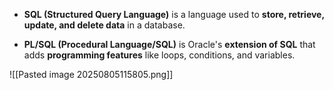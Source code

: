 - **SQL (Structured Query Language)** is a language used to **store, retrieve, update, and delete data** in a database.

- **PL/SQL (Procedural Language/SQL)** is Oracle's **extension of SQL** that adds **programming features** like loops, conditions, and variables.


![[Pasted image 20250805115805.png]]
